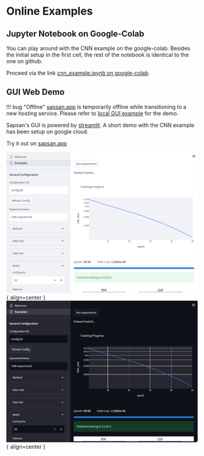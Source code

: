 # Online Examples

## Jupyter Notebook on Google-Colab

You can play around with the CNN example on the google-colab. Besides the initial setup in the first cell, the rest of the notebook is identical to the one on github.

Proceed via the link [cnn_example.ipynb on google-colab](https://colab.research.google.com/drive/19_6fnvhKS5ZvsxX_RppKUTjQU_V7C35o?usp=sharing).

## GUI Web Demo

!!! bug "Offline"
    [sapsan.app](https://sapsan.app) is temporarily offline while transitioning to a new hosting service. Please refer to [local GUI example](/overview/examples/local_examples/#gui-examples) for the demo.

Sapsan's GUI is powered by [streamlit](https://streamlit.io/). A short demo with the CNN example has been setup on google cloud. 

Try it out on [sapsan.app](https://sapsan.app)

![Sapsan GUI](/assets/GUI_light.png#only-light){ align=center }
![Sapsan GUI](/assets/GUI_dark.png#only-dark){ align=center }
